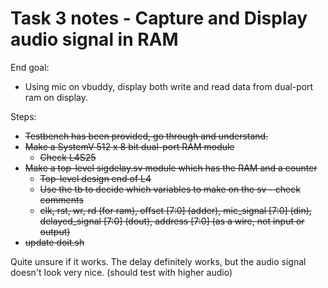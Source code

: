 # Task 3 notes - Capture and Display audio signal in RAM

End goal:
- Using mic on vbuddy, display both write and read data from dual-port ram on display.

Steps:
- ~~Testbench has been provided, go through and understand.~~
- ~~Make a SystemV 512 x 8 bit dual-port RAM module~~
    - ~~Check L4S25~~
- ~~Make a top-level sigdelay.sv module which has the RAM and a counter~~
    - ~~Top-level design end of L4~~
    - ~~Use the tb to decide which variables to make on the sv - check comments~~
    - ~~clk, rst, wr, rd (for ram), offset \[7:0\] (adder), mic_signal \[7:0\] (din), delayed_signal \[7:0\] (dout), address \[7:0\] (as a wire, not input or output)~~
- ~~update doit.sh~~


Quite unsure if it works. The delay definitely works, but the audio signal doesn't look very nice. (should test with higher audio)